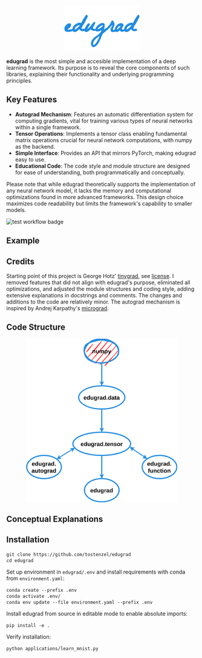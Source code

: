 
<p align="center">
<img src="edugrad-header.png" alt="drawing" width="200"/>
</p>

**edugrad** is the most simple and accesible implementation of a deep learning framework. Its purpose is to reveal the
core components of such libraries, explaining their functionality and underlying programming principles.

## Key Features

- **Autograd Mechanism**: Features an automatic differentiation system for computing gradients, vital for training
  various types of neural networks within a single framework.
- **Tensor Operations**: Implements a tensor class enabling fundamental matrix operations crucial for neural network
  computations, with numpy as the backend.
- **Simple Interface**: Provides an API that mirrors PyTorch, making edugrad easy to use.
- **Educational Code**: The code style and module structure are designed for ease of understanding, both
  programmatically and conceptually.

Please note that while edugrad theoretically supports the implementation of any neural network model, it lacks the
memory and computational optimizations found in more advanced frameworks. This design choice maximizes code readability
but limits the framework's capability to smaller models.

![test workflow badge](https://github.com/tostenzel/edugrad/actions/workflows/Tests.yaml/badge.svg)

## Example

## Credits

Starting point of this project is George Hotz' [tinygrad](https://github.com/tinygrad/tinygrad/tree/master), see
[license](https://github.com/tostenzel/edugrad/blob/24-write-readmemd-with-implementation-details/LICENSE). I removed
features that did not align with edugrad's purpose, eliminated all optimizations, and adjusted the module structures and
coding style, adding extensive explanations in docstrings and comments. The changes and additions to the code are
relatively minor. The autograd mechanism is inspired by Andrej Karpathy's
[micrograd](https://github.com/karpathy/micrograd).

## Code Structure
<p align="center">
<img src="edugrad-dependencies.png" alt="drawing" width="400"/>
</p>



## Conceptual Explanations

## Installation

```
git clone https://github.com/tostenzel/edugrad
cd edugrad
```

Set up environment in `edugrad/.env` and install requirements with conda from `environment.yaml`:

```
conda create --prefix .env
conda activate .env/
conda env update --file environment.yaml --prefix .env
```

Install edugrad from source in editable mode to enable absolute imports:

```
pip install -e .
```

Verify installation:

```
python applications/learn_mnist.py
```
